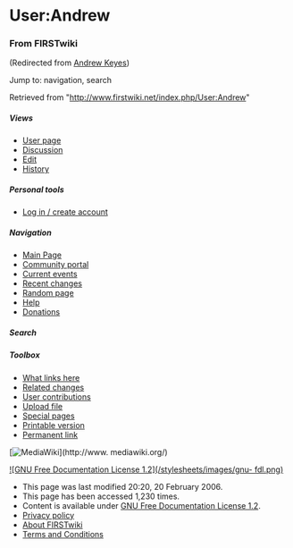 # User:Andrew

### From FIRSTwiki

(Redirected from [Andrew Keyes](/index.php?title=Andrew_Keyes&redirect=no
"Andrew Keyes" ))

Jump to: navigation, search

Retrieved from "<http://www.firstwiki.net/index.php/User:Andrew>"

##### Views

  * [User page](/index.php/User:Andrew)
  * [Discussion](/index.php?title=User_talk:Andrew&action=edit)
  * [Edit](/index.php?title=User:Andrew&action=edit)
  * [History](/index.php?title=User:Andrew&action=history)

##### Personal tools

  * [Log in / create account](/index.php?title=Special:Userlogin&returnto=User:Andrew)

[](/index.php/Main_Page "Main Page" )

##### Navigation

  * [Main Page](/index.php/Main_Page)
  * [Community portal](/index.php/FIRSTwiki:Community_portal)
  * [Current events](/index.php/Current_events)
  * [Recent changes](/index.php/Special:Recentchanges)
  * [Random page](/index.php/Special:Random)
  * [Help](/index.php/FIRSTwiki:Help)
  * [Donations](/index.php/FIRSTwiki:Site_support)

##### Search



##### Toolbox

  * [What links here](/index.php/Special:Whatlinkshere/User:Andrew)
  * [Related changes](/index.php/Special:Recentchangeslinked/User:Andrew)
  * [User contributions](/index.php/Special:Contributions/Andrew)
  * [Upload file](/index.php/Special:Upload)
  * [Special pages](/index.php/Special:Specialpages)
  * [Printable version](/index.php?title=User:Andrew&printable=yes)
  * [Permanent link](/index.php?title=User:Andrew&oldid=43809)

[![MediaWiki](/skins/common/images/poweredby_mediawiki_88x31.png)](http://www.
mediawiki.org/)

[![GNU Free Documentation License 1.2](/stylesheets/images/gnu-
fdl.png)](http://www.gnu.org/copyleft/fdl.html)

  * This page was last modified 20:20, 20 February 2006.
  * This page has been accessed 1,230 times.
  * Content is available under [GNU Free Documentation License 1.2](http://www.gnu.org/copyleft/fdl.html "http://www.gnu.org/copyleft/fdl.html" ).
  * [Privacy policy](/index.php/FIRSTwiki:Privacy_policy "FIRSTwiki:Privacy policy" )
  * [About FIRSTwiki](/index.php/FIRSTwiki:About "FIRSTwiki:About" )
  * [Terms and Conditions](/index.php/FIRSTwiki:Terms_and_conditions "FIRSTwiki:Terms and conditions" )

